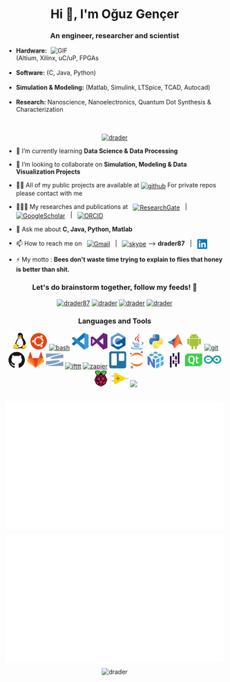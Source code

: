 <h1 align="center">Hi 👋, I'm Oğuz Gençer</h1>
<h3 align="center">An engineer, researcher and scientist</h3>
<img align="right" alt="GIF" src="https://user-images.githubusercontent.com/2417615/151536148-a9ff007b-86ec-4744-b01d-3448a3426ba9.svg" top="20px" width="400"/>

<div>
   <p align="left">
      <ul>
         <li><b>Hardware:</b> (Altium, Xilinx, uC/uP, FPGAs</li><br>			 <li><b>Software:</b> (C, Java, Python)</li><br>
         <li><b>Simulation & Modeling:</b> (Matlab, Simulink, LTSpice, TCAD, Autocad)</li><br>
         <li><b>Research:</b> Nanoscience, Nanoelectronics, Quantum 		Dot Synthesis & Characterization</li>
      </ul>
   </p>
</div>

<p align="center"> <br> <br> <a href="https://github.com/ryo-ma/github-profile-trophy"><img src="https://github-profile-trophy.vercel.app/?username=drader" alt="drader" /></a> </p>

- 🌱 I’m currently learning **Data Science & Data Processing**

- 👯 I’m looking to collaborate on **Simulation, Modeling & Data Visualization Projects**

- 👨‍💻 All of my public projects are available at <a href="https://github.com/drader" target="blank"><img align="center" src="https://user-images.githubusercontent.com/2417615/151570655-ea3f788a-4f70-47e2-9c42-889b2804232d.png" alt="github" height="24" /></a> For private repos please contact with me

- 👨🏻‍🔬 My researches and publications at &nbsp; <a href="https://www.researchgate.net/profile/Oguz-Gencer-2" target="blank"><img align="center" src="https://upload.wikimedia.org/wikipedia/commons/5/5e/ResearchGate_icon_SVG.svg" alt="ResearchGate" height="24" /></a> &nbsp; | &nbsp; <a href="https://scholar.google.com/citations?hl=tr&user=NghI6PkAAAAJ" target="blank"><img align="center" src="https://upload.wikimedia.org/wikipedia/commons/c/c7/Google_Scholar_logo.svg" alt="GoogleScholar" height="24" /></a> &nbsp; | &nbsp; <a href="https://orcid.org/0000-0001-7460-9984" target="blank"><img align="center" src="https://libapps.s3.amazonaws.com/accounts/136240/images/iD_icon.gif" alt="ORCID" height="24" /></a>

- 💬 Ask me about **C, Java, Python, Matlab**

- 📫 How to reach me on &nbsp; <a href="mailto:oguzgencer@gmail.com" target="blank"><img align="center" src="https://upload.wikimedia.org/wikipedia/commons/7/7e/Gmail_icon_%282020%29.svg" alt="Gmail" height="24" /></a> &nbsp; | &nbsp; <a href="https://join.skype.com/invite/iuE7aMa5Ry2t" target="blank"><img align="center" src="https://upload.wikimedia.org/wikipedia/commons/6/60/Skype_logo_%282019%E2%80%93present%29.svg" alt="skype" height="24" /></a> --> **drader87** &nbsp; | &nbsp; <a href="https://www.linkedin.com/in/oguzgencer" target="blank"><img align="center" src="https://raw.githubusercontent.com/devicons/devicon/master/icons/linkedin/linkedin-original.svg" alt="Linkedin" height="24" /></a>
- ⚡ My motto : **Bees don't waste time trying to explain to flies that honey is better than shit.**

<h3 align="center">Let's do brainstorm together, follow my feeds! 🖖</h3>
<p align="center">
<a href="https://twitter.com/drader87" target="blank"><img align="center" src="https://raw.githubusercontent.com/rahuldkjain/github-profile-readme-generator/master/src/images/icons/Social/twitter.svg" alt="drader87" height="40"/></a>
<a href="https://www.hackerrank.com/drader" target="blank"><img align="center" src="https://raw.githubusercontent.com/rahuldkjain/github-profile-readme-generator/master/src/images/icons/Social/hackerrank.svg" alt="drader" height="40"/></a>
<a href="https://stackoverflow.com/users/2009499/oguz-gencer" target="blank"><img align="center" src="https://raw.githubusercontent.com/rahuldkjain/github-profile-readme-generator/master/src/images/icons/Social/stack-overflow.svg" alt="drader" height="40"/></a>
<a href="https://hashnode.com/@Drader" target="blank"><img align="center" src="https://seeklogo.com/images/H/hashnode-logo-B114767E70-seeklogo.com.png" alt="drader" height="40"/></a></p>

<h3 align="center">Languages and Tools</h3>
<p align="center"> 
<a href="https://www.linux.org/" target="_blank" rel="noreferrer"><img
src="https://raw.githubusercontent.com/devicons/devicon/master/icons/linux/linux-original.svg" alt="linux" height="40"/></a>
<a href="https://www.ubuntu.org/" target="_blank" rel="noreferrer"><img
src="https://raw.githubusercontent.com/devicons/devicon/master/icons/ubuntu/ubuntu-plain.svg" alt="ubuntu" height="40"/></a>
<a href="https://www.gnu.org/software/bash/" target="_blank" rel="noreferrer"><img src="https://www.vectorlogo.zone/logos/gnu_bash/gnu_bash-icon.svg" alt="bash" height="40"/></a>
<a href="https://www.vscode.com/" target="_blank" rel="noreferrer"><img
src="https://raw.githubusercontent.com/devicons/devicon/master/icons/vscode/vscode-original.svg" alt="vscode" height="40"/></a>
<a href="https://www.visualstudio.com/" target="_blank" rel="noreferrer"><img
src="https://raw.githubusercontent.com/devicons/devicon/master/icons/visualstudio/visualstudio-plain.svg" alt="visualstudio" height="40"/></a>
<a href="https://en.wikipedia.org/wiki/C_(programming_language)" target="_blank" rel="noreferrer"><img
src="https://raw.githubusercontent.com/devicons/devicon/master/icons/c/c-original.svg" alt="C" height="40"/></a>
<a href="https://www.java.com" target="_blank" rel="noreferrer"><img
src="https://raw.githubusercontent.com/devicons/devicon/master/icons/java/java-original.svg" alt="Java" height="40"/></a>
<a href="https://www.python.org/" target="_blank" rel="noreferrer"><img
src="https://raw.githubusercontent.com/devicons/devicon/master/icons/python/python-original.svg" alt="python" height="40"/></a>
<a href="https://www.mathworks.com" target="_blank" rel="noreferrer"><img
src="https://raw.githubusercontent.com/devicons/devicon/master/icons/matlab/matlab-original.svg" alt="matlab" height="40"/></a> 
<a href="https://www.android.com/en" target="_blank" rel="noreferrer"><img
src="https://raw.githubusercontent.com/devicons/devicon/master/icons/android/android-original.svg" alt="android" height="40"/></a>
<a href="https://git-scm.com/" target="_blank" rel="noreferrer"><img src="https://www.vectorlogo.zone/logos/git-scm/git-scm-icon.svg" alt="git" height="40"/></a>
<a href="https://github.com/drader" target="_blank" rel="noreferrer"><img
src="https://raw.githubusercontent.com/devicons/devicon/master/icons/github/github-original.svg" alt="github" height="40"/></a>
<a href="https://gitlab.com/drader" target="_blank" rel="noreferrer"><img
src="https://raw.githubusercontent.com/devicons/devicon/master/icons/gitlab/gitlab-original.svg" alt="gitlab" height="40"/></a>
<a href="https://www.svn.com/" target="_blank" rel="noreferrer"><img
src="https://raw.githubusercontent.com/devicons/devicon/master/icons/subversion/subversion-original.svg" alt="svn" height="40"/></a>
<a href="https://ifttt.com/" target="_blank" rel="noreferrer"><img
src="https://raw.githubusercontent.com/rahuldkjain/github-profile-readme-generator/master/src/images/icons/Automation/ifttt.svg" alt="ifttt" height="40"/></a>
<a href="https://zapier.com/" target="_blank" rel="noreferrer"><img
src="https://raw.githubusercontent.com/rahuldkjain/github-profile-readme-generator/master/src/images/icons/Automation/zapier.svg" alt="zapier" height="40"/></a>
<a href="https://trello.com/" target="_blank" rel="noreferrer"><img
src="https://raw.githubusercontent.com/devicons/devicon/master/icons/trello/trello-plain.svg" alt="trello" height="40"/></a>
<a href="https://jupyter.org" target="_blank" rel="noreferrer"> <img
src="https://raw.githubusercontent.com/devicons/devicon/master/icons/jupyter/jupyter-original.svg" alt="Jupyter" height="40"/></a>
<a href="https://numpy.org/" target="_blank" rel="noreferrer"> <img
src="https://raw.githubusercontent.com/devicons/devicon/master/icons/numpy/numpy-original.svg" alt="numpy" width="40" height="40"/></a>
<a href="https://pandas.pydata.org/" target="_blank" rel="noreferrer"> <img
src="https://raw.githubusercontent.com/devicons/devicon/master/icons/pandas/pandas-original.svg" alt="pandas" height="40"/></a>
<a href="https://www.qt.io/" target="_blank" rel="noreferrer"> <img
src="https://raw.githubusercontent.com/devicons/devicon/master/icons/qt/qt-original.svg" alt="qt" width="40" height="40"/></a>
<a href="https://www.arduino.cc" target="_blank" rel="noreferrer"> <img
src="https://raw.githubusercontent.com/devicons/devicon/master/icons/arduino/arduino-original.svg" alt="arduino" height="40"/></a>
<a href="https://www.raspberrypi.org/" target="_blank" rel="noreferrer"> <img
src="https://raw.githubusercontent.com/devicons/devicon/master/icons/raspberrypi/raspberrypi-original.svg" alt="raspberrypi" height="40"/></a>
<a href="https://www.ni.com/en-tr/shop/labview.html" target="_blank" rel="noreferrer"> <img
src="https://raw.githubusercontent.com/devicons/devicon/master/icons/labview/labview-original.svg" alt="labview" height="40"/></a>
<a href="https://hashnode.com/@Drader" target="blank" style="fill:#A5915F;"><img height="40" src="https://user-images.githubusercontent.com/2417615/151577981-97717eec-df35-4e04-a41b-18be0740fc72.png" /></a></p>

<p align="center">&nbsp;<img align="center" src="https://github.com/drader/github-stats/blob/master/generated/overview.svg" alt="drader" /></p>

<p align="center"><img align="center" src="https://github.com/drader/github-stats/blob/master/generated/languages.svg" alt="drader" /></p>

<p align="center"><img src="https://komarev.com/ghpvc/?username=drader&label=Profile%20views&color=0e75b6&style=flat" alt="drader" /> </p>
